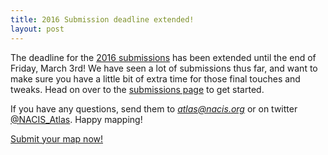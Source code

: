 ```yaml
---
title: 2016 Submission deadline extended!
layout: post
---
```


The deadline for the <a href="http://atlasofdesign.org/2016/01/12/2016-call-for-submissions/">2016 submissions</a> has been extended until the end of Friday, March 3rd! We have seen a lot of submissions thus far, and want to make sure you have a little bit of extra time for those final touches and tweaks. Head on over to the <a href="http://atlasofdesign.org/submit">submissions page</a> to get started.

If you have any questions, send them to <em>atlas@nacis.org</em> or on twitter <a href="https://twitter.com/NACIS_Atlas">@NACIS_Atlas</a>. Happy mapping!

<a href="/submit" class="button button-blue">Submit your map now!</a>